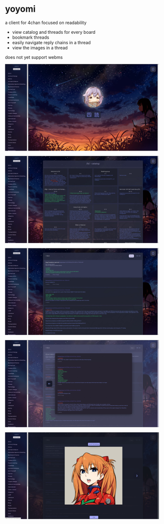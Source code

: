 # yoyomi

a client for 4chan focused on readability 

- view catalog and threads for every board
- bookmark threads
- easily navigate reply chains in a thread
- view the images in a thread

does not yet support webms

![landing](screencap_landing.jpg)

![catalog](screencap_catalog.jpg)

![thread](screencap_thread.jpg)

![replies](screencap_replies.jpg)

![image](screencap_image.jpg)